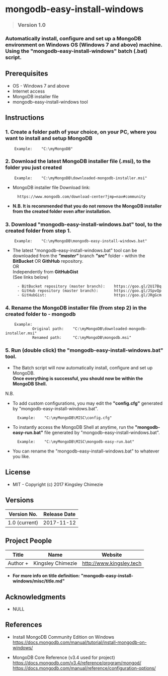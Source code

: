 # mongodb-easy-install-windows #

> ### Version 1.0 ###

### Automatically install, configure and set up a MongoDB environment on Windows OS (Windows 7 and above) machine. Using the "mongodb-easy-install-windows" batch (.bat) script. ##



## __Prerequisites__ ##
* OS - Windows 7 and above
* Internet access
* MongoDB installer file
* mongodb-easy-install-windows tool



## __Instructions__ ##
### 1. Create a folder path of your choice, on your PC, where you want to install and setup MongoDB ###

        Example:    "C:\myMongoDB"


### 2. Download the latest MongoDB installer file (.msi), to the folder you just created ###

        Example:    "C:\myMongoDB\downloaded-mongodb-installer.msi"
    
* MongoDB installer file Download link: 
            
        https://www.mongodb.com/download-center?jmp=nav#community   

* __N.B. It is recommended that you do not remove the MongoDB installer from the created folder even after installation.__

   
### 3. Download "mongodb-easy-install-windows.bat" tool, to the created folder from step 1.   

        Example:    "C:\myMongoDB\mongodb-easy-install-windows.bat"

* The latest "mongodb-easy-install-windows.bat" tool can be downloaded from the ___"master"___ branch ___"src"___ folder - within the __BitBucket__ OR __GithHub__ repository.   
OR   
Independently from __GitHubGist__  
(See links below) 
    
        - BitBucket repository (master branch):    https://goo.gl/2U17Bq  
        - GitHub repository (master branch):       https://goo.gl/JSpvQp  
        - GitHubGist:                              https://goo.gl/JRgGcm


### 4. Rename the MongoDB installer file (from step 2) in the created folder to - __mongodb__ ###

        Example:
                Original path:    "C:\myMongoDB\downloaded-mongodb-installer.msi"
                Renamed path:     "C:\myMongoDB\mongodb.msi"


### 5. Run (double click) the "mongodb-easy-install-windows.bat" tool.
* The Batch script will now automatically install, configure and set up MongoDB.   
__Once everything is successful, you should now be within the MongoDB Shell.__

N.B.
* To add custom configurations, you may edit the __"config.cfg"__ generated by "mongodb-easy-install-windows.bat".

        Example:    "C:\myMongoDB\MISC\config.cfg"

* To instantly access the MongoDB Shell at anytime, run the __"mongodb-easy-run.bat"__ file generated by "mongodb-easy-install-windows.bat".
        
        Example:    "C:\myMongoDB\MISC\mongodb-easy-run.bat"

* You can rename the "mongodb-easy-install-windows.bat" to whatever you like.



## __License__ ##
* MIT - Copyright (c) 2017 Kingsley Chimezie



## __Versions__ ##
| Version No.   	| Release Date 	|
|---------------	|--------------	|
| 1.0 (current) 	| 2017-11-12   	|



## __Project People__ ##
| Title              	| Name                	| Website                  	|
|-------------------	|-------------------	|--------------------------	|
| Author +        	| Kingsley Chimezie 	| http://www.kingsley.tech 	|

* __For more info on title definition: "mongodb-easy-install-windows/misc/title.md"__



## __Acknowledgments__ ##
* NULL



## __References__ ##
* Install MongoDB Community Edition on Windows   
https://docs.mongodb.com/manual/tutorial/install-mongodb-on-windows/

* MongoDB Core Reference (v3.4 used for project)  
https://docs.mongodb.com/v3.4/reference/program/mongod/
https://docs.mongodb.com/manual/reference/configuration-options/